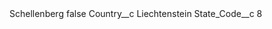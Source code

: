 <?xml version="1.0" encoding="UTF-8"?>
<CustomMetadata xmlns="http://soap.sforce.com/2006/04/metadata" xmlns:xsi="http://www.w3.org/2001/XMLSchema-instance" xmlns:xsd="http://www.w3.org/2001/XMLSchema">
    <label>Schellenberg</label>
    <protected>false</protected>
    <values>
        <field>Country__c</field>
        <value xsi:type="xsd:string">Liechtenstein</value>
    </values>
    <values>
        <field>State_Code__c</field>
        <value xsi:type="xsd:string">8</value>
    </values>
</CustomMetadata>
